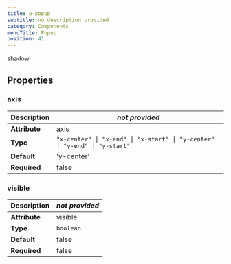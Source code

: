 ```yaml
---
title: u-popup
subtitle: no description provided
category: Components
menuTitle: Popup
position: 41
---
```


<badge> shadow </badge>








## Properties

### axis
|**Description**|*not provided*|
|---|---|
|**Attribute**|axis|
|**Type**|`"x-center" \| "x-end" \| "x-start" \| "y-center" \| "y-end" \| "y-start"`|
|**Default**|'y-center'|
|**Required**|false|


### visible
|**Description**|*not provided*|
|---|---|
|**Attribute**|visible|
|**Type**|`boolean`|
|**Default**|false|
|**Required**|false|















